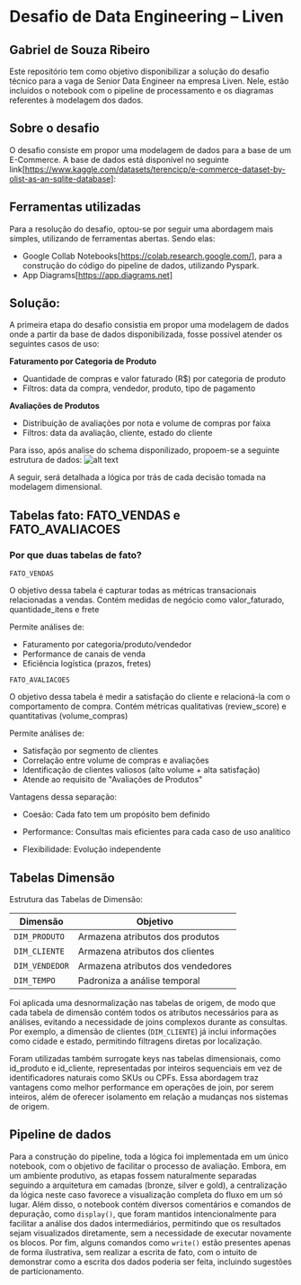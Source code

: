 # Desafio de Data Engineering – Liven
## Gabriel de Souza Ribeiro

Este repositório tem como objetivo disponibilizar a solução do desafio técnico para a vaga de Senior Data Engineer na empresa Liven. Nele, estão incluídos o notebook com o pipeline de processamento e os diagramas referentes à modelagem dos dados.

## Sobre o desafio

O desafio consiste em propor uma modelagem de dados para a base de um E-Commerce. A base de dados está disponível no seguinte link[https://www.kaggle.com/datasets/terencicp/e-commerce-dataset-by-olist-as-an-sqlite-database]:

## Ferramentas utilizadas

Para a resolução do desafio, optou-se por seguir uma abordagem mais simples, utilizando de ferramentas abertas. Sendo elas:

 - Google Collab Notebooks[https://colab.research.google.com/], para a construção do código do pipeline de dados, utilizando Pyspark.
 - App Diagrams[https://app.diagrams.net]


 ## Solução:

 A primeira etapa do desafio consistia em propor uma modelagem de dados onde a partir da base de dados disponibilizada, fosse possivel atender os seguintes casos de uso:

**Faturamento por Categoria de Produto**
- Quantidade de compras e valor faturado (R$) por categoria de produto
- Filtros: data da compra, vendedor, produto, tipo de pagamento

**Avaliações de Produtos**
- Distribuição de avaliações por nota e volume de compras por faixa
- Filtros: data da avaliação, cliente, estado do cliente

Para isso, após analise do schema disponilizado, propoem-se a seguinte estrutura de dados:
![alt text](diagrams/schema.png?raw=true "Schema")

A seguir, será detalhada a lógica por trás de cada decisão tomada na modelagem dimensional.

## Tabelas fato: FATO_VENDAS e FATO_AVALIACOES
### Por que duas tabelas de fato?

`FATO_VENDAS` 

O objetivo dessa tabela é capturar todas as métricas transacionais relacionadas a vendas.
Contém medidas de negócio como valor_faturado, quantidade_itens e frete

Permite análises de:

- Faturamento por categoria/produto/vendedor
- Performance de canais de venda
- Eficiência logística (prazos, fretes)

`FATO_AVALIACOES`

O objetivo dessa tabela é medir a satisfação do cliente e relacioná-la com o comportamento de compra.
Contém métricas qualitativas (review_score) e quantitativas (volume_compras)

Permite análises de:

- Satisfação por segmento de clientes
- Correlação entre volume de compras e avaliações
- Identificação de clientes valiosos (alto volume + alta satisfação)
- Atende ao requisito de "Avaliações de Produtos"


Vantagens dessa separação:

- Coesão: Cada fato tem um propósito bem definido

- Performance: Consultas mais eficientes para cada caso de uso analítico

- Flexibilidade: Evolução independente



## Tabelas Dimensão
Estrutura das Tabelas de Dimensão:


|Dimensão|Objetivo
|--|--|
|`DIM_PRODUTO`|Armazena atributos dos produtos|
|`DIM_CLIENTE`|Armazena atributos dos clientes|
|`DIM_VENDEDOR`|Armazena atributos dos vendedores|
|`DIM_TEMPO`|Padroniza a análise temporal|


Foi aplicada uma desnormalização nas tabelas de origem, de modo que cada tabela de dimensão contém todos os atributos necessários para as análises, evitando a necessidade de joins complexos durante as consultas. Por exemplo, a dimensão de clientes (`DIM_CLIENTE`) já inclui informações como cidade e estado, permitindo filtragens diretas por localização.

Foram utilizadas também surrogate keys nas tabelas dimensionais, como id_produto e id_cliente, representadas por inteiros sequenciais em vez de identificadores naturais como SKUs ou CPFs. Essa abordagem traz vantagens como melhor performance em operações de join, por serem inteiros, além de oferecer isolamento em relação a mudanças nos sistemas de origem.

## Pipeline de dados

Para a construção do pipeline, toda a lógica foi implementada em um único notebook, com o objetivo de facilitar o processo de avaliação. Embora, em um ambiente produtivo, as etapas fossem naturalmente separadas seguindo a arquitetura em camadas (bronze, silver e gold), a centralização da lógica neste caso favorece a visualização completa do fluxo em um só lugar. Além disso, o notebook contém diversos comentários e comandos de depuração, como `display()`, que foram mantidos intencionalmente para facilitar a análise dos dados intermediários, permitindo que os resultados sejam visualizados diretamente, sem a necessidade de executar novamente os blocos. Por fim, alguns comandos como `write()` estão presentes apenas de forma ilustrativa, sem realizar a escrita de fato, com o intuito de demonstrar como a escrita dos dados poderia ser feita, incluindo sugestões de particionamento.